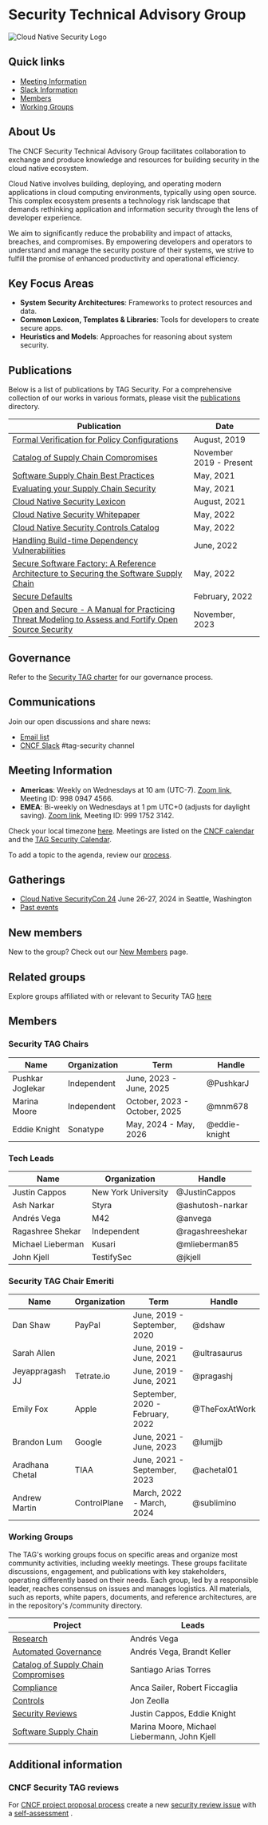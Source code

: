 # Security Technical Advisory Group

![Cloud Native Security Logo](/design/logo/cloud-native-security-horizontal-darkmodesafe.svg)

## Quick links

- [Meeting Information](#meeting-information)
- [Slack Information](#communications)
- [Members](#members)
- [Working Groups](#working-groups)

## About Us

The CNCF Security Technical Advisory Group facilitates collaboration to exchange and produce knowledge and resources for building security in the cloud native ecosystem.

Cloud Native involves building, deploying, and operating modern applications in cloud computing environments, typically using open source. This complex ecosystem presents a technology risk landscape that demands rethinking application and information security through the lens of developer experience.

We aim to significantly reduce the probability and impact of attacks, breaches, and compromises. By empowering developers and operators to understand and manage the security posture of their systems, we strive to fulfill the promise of enhanced productivity and operational efficiency.

## Key Focus Areas

- **System Security Architectures**: Frameworks to protect resources and data.
- **Common Lexicon, Templates & Libraries**: Tools for developers to create secure apps.
- **Heuristics and Models**: Approaches for reasoning about system security.

## Publications

Below is a list of publications by TAG Security. For a comprehensive collection of our works in various formats, please visit the [publications](publications/README.md) directory.

| Publication | Date |
|-------------|------|
| [Formal Verification for Policy Configurations](https://github.com/cncf/tag-security/blob/main/policy/overview-policy-formal-verification.md) | August, 2019 |
| [Catalog of Supply Chain Compromises](https://github.com/cncf/tag-security/tree/main/supply-chain-security/compromises) | November 2019 - Present |
| [Software Supply Chain Best Practices](https://github.com/cncf/tag-security/raw/main/supply-chain-security/supply-chain-security-paper/CNCF_SSCP_v1.pdf) | May, 2021 |
| [Evaluating your Supply Chain Security](https://github.com/cncf/tag-security/blob/main/supply-chain-security/supply-chain-security-paper/secure-supply-chain-assessment.md) | May, 2021 |
| [Cloud Native Security Lexicon](https://github.com/cncf/tag-security/blob/main/security-lexicon/cloud-native-security-lexicon.md) | August, 2021 |
| [Cloud Native Security Whitepaper](https://www.cncf.io/wp-content/uploads/2022/06/CNCF_cloud-native-security-whitepaper-May2022-v2.pdf) | May, 2022 |
| [Cloud Native Security Controls Catalog](https://github.com/cncf/tag-security/blob/main/cloud-native-controls/phase-one-announcement.md) | May, 2022 |
| [Handling Build-time Dependency Vulnerabilities](https://github.com/cncf/tag-security/blob/main/policy/overview-policy-build-time-dependency-vulns.md) | June, 2022 |
| [Secure Software Factory: A Reference Architecture to Securing the Software Supply Chain](https://github.com/cncf/tag-security/raw/main/supply-chain-security/secure-software-factory/Secure_Software_Factory_Whitepaper.pdf) | May, 2022 |
| [Secure Defaults](https://github.com/cncf/tag-security/blob/main/security-whitepaper/secure-defaults-cloud-native-8.md) | February, 2022 |
| [Open and Secure - A Manual for Practicing Threat Modeling to Assess and Fortify Open Source Security](https://github.com/cncf/tag-security/blob/main/assessments/Open_and_Secure.pdf) | November, 2023 |

## Governance

Refer to the [Security TAG charter](governance/README.md) for our governance process.

## Communications

Join our open discussions and share news:

- [Email list](https://lists.cncf.io/g/cncf-tag-security)
- [CNCF Slack](https://slack.cncf.io/) #tag-security channel

## Meeting Information

- **Americas**: Weekly on Wednesdays at 10 am (UTC-7). [Zoom link](https://zoom.us/j/99809474566), Meeting ID: 998 0947 4566.
- **EMEA**: Bi-weekly on Wednesdays at 1 pm UTC+0 (adjusts for daylight saving). [Zoom link](https://zoom.us/j/99917523142), Meeting ID: 999 1752 3142.

Check your local timezone [here](https://time.is/). Meetings are listed on the [CNCF calendar](https://www.cncf.io/calendar/) and the [TAG Security Calendar](https://calendar.google.com/calendar/u/0?cid=MGI4dTVlbDh0YTRzOTN0MmNtNzJ0dXZoaGtAZ3JvdXAuY2FsZW5kYXIuZ29vZ2xlLmNvbQ).

To add a topic to the agenda, review our [process](governance/process.md#getting-on-the-agenda).

## Gatherings

- [Cloud Native SecurityCon 24](https://events.linuxfoundation.org/cloudnativesecuritycon-north-america/) June 26-27, 2024 in Seattle, Washington
- [Past events](past-events.md)

## New members

New to the group? Check out our [New Members](NEW-MEMBERS.md) page.

## Related groups

Explore groups affiliated with or relevant to Security TAG [here](governance/related-groups/README.md)

## Members

<!-- cSpell:disable -->

### Security TAG Chairs

| Name                  | Organization            | Term                | Handle    |
|-----------------------|------------------------|---------------------|-----------|
| Pushkar Joglekar      | Independent            | June, 2023 - June, 2025 | @PushkarJ |
| Marina Moore          | Independent                  | October, 2023 - October, 2025 | @mnm678   |
| Eddie Knight          | Sonatype               | May, 2024 - May, 2026 | @eddie-knight |

### Tech Leads

| Name                  | Organization            | Handle              |
|-----------------------|------------------------|---------------------|
| Justin Cappos         | New York University    | @JustinCappos       |
| Ash Narkar            | Styra                  | @ashutosh-narkar    |
| Andrés Vega           | M42                    | @anvega             |
| Ragashree Shekar      | Independent            | @ragashreeshekar    |
| Michael Lieberman     | Kusari                 | @mlieberman85       |
| John Kjell    | TestifySec                 | @jkjell       |

### Security TAG Chair Emeriti

| Name                  | Organization            | Term                | Handle    |
|-----------------------|------------------------|---------------------|-----------|
| Dan Shaw              | PayPal                 | June, 2019 - September, 2020 | @dshaw    |
| Sarah Allen           |                        | June, 2019 - June, 2021 | @ultrasaurus |
| Jeyappragash JJ       | Tetrate.io             | June, 2019 - June, 2021 | @pragashj |
| Emily Fox             | Apple                  | September, 2020 - February, 2022 | @TheFoxAtWork |
| Brandon Lum           | Google                 | June, 2021 - June, 2023 | @lumjjb   |
| Aradhana Chetal       | TIAA                   | June, 2021 - September, 2023 | @achetal01 |
| Andrew Martin         | ControlPlane           | March, 2022 - March, 2024 | @sublimino|

### Working Groups

The TAG's working groups focus on specific areas and organize most community activities, including weekly meetings.
These groups facilitate discussions, engagement, and publications with key stakeholders, operating differently based on their needs.
Each group, led by a responsible leader, reaches consensus on issues and manages logistics. All materials, such as reports, white papers, documents, and reference architectures, are in the repository's /community directory.

| Project | Leads |
|---------------------------------|---------------------------------------------|
| [Research](/community/research/README.md) | Andrés Vega |
| [Automated Governance](/community/automated-governance/README.md) | Andrés Vega, Brandt Keller |
| [Catalog of Supply Chain Compromises](/community/catalog/README.md) | Santiago Arias Torres |
| [Compliance](/community/compliance/README.md) | Anca Sailer, Robert Ficcaglia |
| [Controls](/community/controls/README.md) | Jon Zeolla |
| [Security Reviews](/assessments/README.md) | Justin Cappos, Eddie Knight|
| [Software Supply Chain](/community/supply-chain-security/README.md) | Marina Moore, Michael Liebermann, John Kjell |

## Additional information

### CNCF Security TAG reviews

For [CNCF project proposal process](https://github.com/cncf/toc/blob/main/process)
create a
new [security review issue](https://github.com/cncf/tag-security/issues/new?assignees=&labels=assessment&template=security-assessment.md&title=%5BAssessment%5D+Project+Name)
with a
[self-assessment](https://github.com/cncf/tag-security/blob/main/assessments/guide/self-assessment.md)
.
